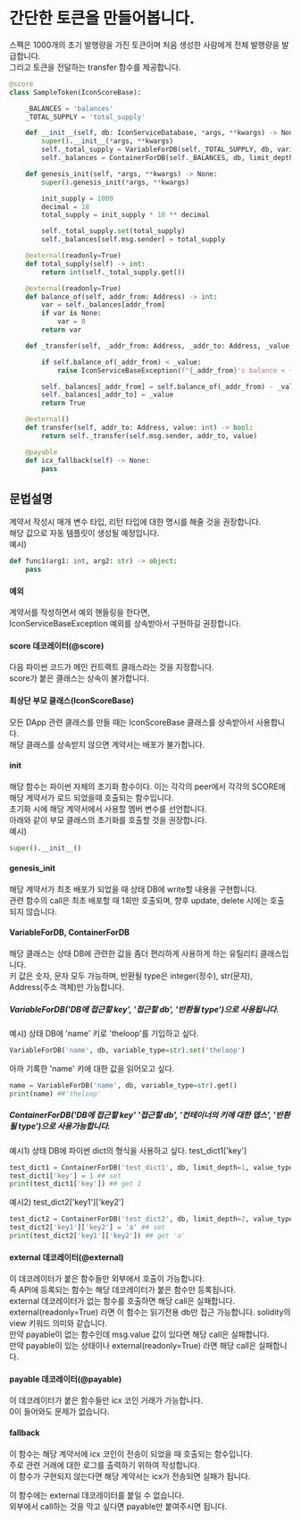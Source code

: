 간단한 토큰을 만들어봅니다.
==================================

스펙은 1000개의 초기 발행량을 가진 토큰이며 처음 생성한 사람에게 전체 발행량을 발급합니다.<br/>
그리고 토큰을 전달하는 transfer 함수를 제공합니다.<br/>

```python
@score
class SampleToken(IconScoreBase):

    _BALANCES = 'balances'
    _TOTAL_SUPPLY = 'total_supply'

    def __init__(self, db: IconServiceDatabase, *args, **kwargs) -> None:
        super().__init__(*args, **kwargs)
        self._total_supply = VariableForDB(self._TOTAL_SUPPLY, db, variable_type=int)
        self._balances = ContainerForDB(self._BALANCES, db, limit_depth=1, value_type=int)

    def genesis_init(self, *args, **kwargs) -> None:
        super().genesis_init(*args, **kwargs)

        init_supply = 1000
        decimal = 18
        total_supply = init_supply * 10 ** decimal

        self._total_supply.set(total_supply)
        self._balances[self.msg.sender] = total_supply

    @external(readonly=True)
    def total_supply(self) -> int:
        return int(self._total_supply.get())

    @external(readonly=True)
    def balance_of(self, addr_from: Address) -> int:
        var = self._balances[addr_from]
        if var is None:
            var = 0
        return var

    def _transfer(self, _addr_from: Address, _addr_to: Address, _value: int) -> bool:

        if self.balance_of(_addr_from) < _value:
            raise IconServiceBaseException(f"{_addr_from}'s balance < {_value}")

        self._balances[_addr_from] = self.balance_of(_addr_from) - _value
        self._balances[_addr_to] = _value
        return True

    @external()
    def transfer(self, addr_to: Address, value: int) -> bool:
        return self._transfer(self.msg.sender, addr_to, value)

    @payable
    def icx_fallback(self) -> None:
        pass
```

문법설명
--------------
계약서 작성시 매개 변수 타입, 리턴 타입에 대한 명시를 해줄 것을 권장합니다.<br/>
해당 값으로 자동 템플릿이 생성될 예정입니다.<br/>
예시)
```python
def func1(arg1: int, arg2: str) -> object:
    pass
```

#### 예외
계약서를 작성하면서 예외 핸들링을 한다면,<br/>
IconServiceBaseException 예외를 상속받아서 구현하길 권장합니다.<br/>

#### score 데코레이터(@score)
다음 파이썬 코드가 메인 컨트랙트 클래스라는 것을 지정합니다.<br/>
score가 붙은 클래스는 상속이 불가합니다.<br/>

#### 최상단 부모 클래스(IconScoreBase)
모든 DApp 관련 클래스를 만들 때는 IconScoreBase 클래스를 상속받아서 사용합니다.<br/>
해당 클래스를 상속받지 않으면 계약서는 배포가 불가합니다.<br/>

#### __init__
해당 함수는 파이썬 자체의 초기화 함수이다. 이는 각각의 peer에서 각각의 SCORE에 해당 계약서가 로드 되었을때 호출되는 함수입니다.<br/>
초기화 시에 해당 계약서에서 사용할 멤버 변수를 선언합니다.<br/>
아래와 같이 부모 클래스의 초기화를 호출할 것을 권장합니다.<br/>
예시)
``` python
super().__init__()
```

#### genesis_init
해당 계약서가 최초 배포가 되었을 때 상태 DB에 write할 내용을 구현합니다.<br/>
관련 함수의 call은 최초 배포할 때 1회만 호출되며, 향후 update, delete 시에는 호출되지 않습니다.<br/>

#### VariableForDB, ContainerForDB
해당 클래스는 상태 DB에 관련한 값을 좀더 편리하게 사용하게 하는 유틸리티 클래스입니다.<br/>
키 값은 숫자, 문자 모두 가능하며, 반환될 type은 integer(정수), str(문자), Address(주소 객체)만 가능합니다. <br/>

##### VariableForDB('DB에 접근할 key', '접근할 db', '반환될 type')으로 사용됩니다.<br/>
예시) 상태 DB에 'name' 키로 'theloop'를 기입하고 싶다.<br/>
```python
VariableForDB('name', db, variable_type=str).set('theloop')
```
아까 기록한 'name' 키에 대한 값을 읽어오고 싶다.<br/>
```python
name = VariableForDB('name', db, variable_type=str).get()
print(name) ##'theloop'
```

##### ContainerForDB('DB에 접근할 key' '접근할 db', '컨테이너의 키에 대한 뎁스', '반환될 type')으로 사용가능합니다.<br/>
예시1) 상태 DB에 파이썬 dict의 형식을 사용하고 싶다. test_dict1['key'] <br/>
```python
test_dict1 = ContainerForDB('test_dict1', db, limit_depth=1, value_type=int)
test_dict1['key'] = 1 ## set
print(test_dict1['key']) ## get 1
```

예시2) test_dict2['key1']['key2']<br/>
```python
test_dict2 = ContainerForDB('test_dict2', db, limit_depth=2, value_type=str)
test_dict2['key1']['key2'] = 'a' ## set
print(test_dict2['key1']['key2']) ## get 'a'
```

#### external 데코레이터(@external)
이 데코레이터가 붙은 함수들만 외부에서 호출이 가능합니다.<br/>
즉 API에 등록되는 함수는 해당 데코레이터가 붙은 함수만 등록됩니다.<br/>
external 데코레이터가 없는 함수를 호출하면 해당 call은 실패합니다.<br/>
external(readonly=True) 라면 이 함수는 읽기전용 db만 접근 가능합니다. solidity의 view 키워드 의미와 같습니다. <br/>
만약 payable이 없는 함수인데 msg.value 값이 있다면 해당 call은 실패합니다.<br/>
만약 payable이 있는 상태이나 external(readonly=True) 라면 해당 call은 실패합니다.<br/>

#### payable 데코레이터(@payable)
이 데코레이터가 붙은 함수들만 icx 코인 거래가 가능합니다.<br/>
0이 들어와도 문제가 없습니다. <br/>

#### fallback
이 함수는 해당 계약서에 icx 코인이 전송이 되었을 때 호출되는 함수입니다.<br/>
주로 관련 거래에 대한 로그를 출력하기 위하여 작성합니다.<br/>
이 함수가 구현되지 않는다면 해당 계약서는 icx가 전송되면 실패가 됩니다.

이 함수에는 external 데코레이터를 붙일 수 없습니다.<br/>
외부에서 call하는 것을 막고 싶다면 payable만 붙여주시면 됩니다.<br/>
